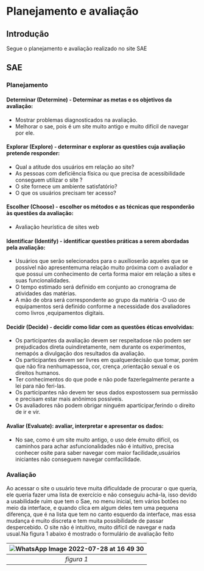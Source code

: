 # Planejamento e avaliação

## Introdução
Segue o planejamento e avaliação realizado no site SAE


## SAE

### Planejamento

#### Determinar (Determine) - Determinar as metas e os objetivos da avaliação:

- Mostrar problemas diagnosticados na avaliação.
- Melhorar o sae, pois é um site muito antigo e muito difícil de navegar por ele.

#### Explorar (Explore) - determinar e explorar as questões cuja avaliação pretende responder:
- Qual a atitude dos usuários em relação ao site?
- As pessoas com deficiência física ou que precisa de acessibilidade conseguem utilizar o site ?
- O site fornece um ambiente satisfatório?
- O que os usuários precisam ter acesso?

#### Escolher (Choose) - escolher os métodos e as técnicas que responderão às questões da avaliação:
- Avaliação heurística de sites web


#### Identificar (Identify) - identificar questões práticas a serem abordadas pela avaliação:
- Usuários que serão selecionados para o auxílioserão aqueles que se possível não apresentemuma relação muito próxima com o avaliador e que possui um conhecimento de certa forma maior em relação a sites e suas funcionalidades.
- O tempo estimado será definido em conjunto ao cronograma de atividades das matérias.
- A mão de obra será correspondente ao grupo da matéria
-O uso de equipamentos será definido conforme a necessidade dos avaliadores como livros ,equipamentos digitais.

#### Decidir (Decide) - decidir como lidar com as questões éticas envolvidas:
- Os participantes da avaliação devem ser respeitadose não podem ser prejudicados direta ouindiretamente, nem durante os experimentos, nemapós a divulgação dos resultados da avaliação.
- Os participantes devem ser livres em qualquerdecisão que tomar, porém que não fira nenhumapessoa, cor, crença ,orientação sexual e os direitos humanos.
- Ter conhecimentos do que pode e não pode fazerlegalmente perante a lei para não feri-las.
- Os participantes não devem ter seus dados expostossem sua permissão e precisam estar mais anônimos possíveis.
- Os avaliadores não podem obrigar ninguém aparticipar,ferindo o direito de ir e vir.
#### Avaliar (Evaluate): avaliar, interpretar e apresentar os dados:
- No sae, como é um site muito antigo, o uso dele émuito difícil, os caminhos para achar asfuncionalidades não é intuitivo, precisa conhecer osite para saber navegar com maior facilidade,usuários iniciantes não conseguem navegar comfacilidade.

### Avaliação
Ao acessar o site o usuário teve muita dificuldade de procurar o
que queria, ele queria fazer uma lista de exercício e não conseguiu
achá-la, isso devido a usabilidade ruim que tem o Sae, no menu
inicial, tem vários botões no meio da interface, e quando clica em
algum deles tem uma pequena diferença, que é na lista que tem no
canto esquerdo da interface, mas essa mudança é muito discreta e
tem muita possibilidade de passar despercebido. O site não é
intuitivo, muito difícil de navegar e nada usual.Na figura 1 abaixo é mostrado o formulário de avaliação feito

| ![WhatsApp Image 2022-07-28 at 16 49 30](https://user-images.githubusercontent.com/78215376/181625314-34fb1447-00d0-41c5-9bcc-8acca6e98e9f.jpeg) |
|:--:| 
| *figura 1* |


